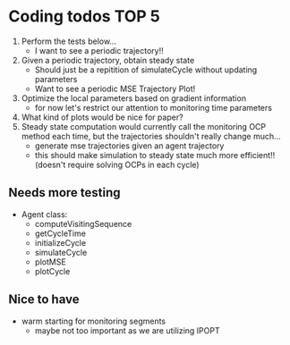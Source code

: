 # Coding todos TOP 5
1. Perform the tests below...
    - I want to see a periodic trajectory!!
2. Given a periodic trajectory, obtain steady state
    - Should just be a repitition of simulateCycle without updating parameters
    - Want to see a periodic MSE Trajectory Plot!
3. Optimize the local parameters based on gradient information
    - for now let's restrict our attention to monitoring time parameters
4. What kind of plots would be nice for paper?
5. Steady state computation would currently call the monitoring OCP method each time, but the trajectories shouldn't really change much...
    - generate mse trajectories given an agent trajectory
    - this should make simulation to steady state much more efficient!! (doesn't require solving OCPs in each cycle)

## Needs more testing
- Agent class:
    - computeVisitingSequence
    - getCycleTime
    - initializeCycle
    - simulateCycle
    - plotMSE
    - plotCycle

## Nice to have
- warm starting for monitoring segments
    - maybe not too important as we are utilizing IPOPT

